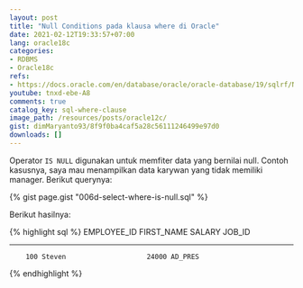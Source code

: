 ```yaml
---
layout: post
title: "Null Conditions pada klausa where di Oracle"
date: 2021-02-12T19:33:57+07:00
lang: oracle18c
categories:
- RDBMS
- Oracle18c
refs: 
- https://docs.oracle.com/en/database/oracle/oracle-database/19/sqlrf/Null-Conditions.html#GUID-657F2BA6-5687-4A00-8C2F-57515FD2DAEB
youtube: tnxd-ebe-A8
comments: true
catalog_key: sql-where-clause
image_path: /resources/posts/oracle12c/
gist: dimMaryanto93/8f9f0ba4caf5a28c56111246499e97d0
downloads: []
---
```


Operator `IS NULL` digunakan untuk memfiter data yang bernilai null. Contoh kasusnya, saya mau menampilkan data karywan yang tidak memiliki manager. Berikut querynya:

{% gist page.gist "006d-select-where-is-null.sql" %}

Berikut hasilnya:

{% highlight sql %}
EMPLOYEE_ID FIRST_NAME               SALARY JOB_ID
----------- -------------------- ---------- ----------
        100 Steven                    24000 AD_PRES
{% endhighlight %}
